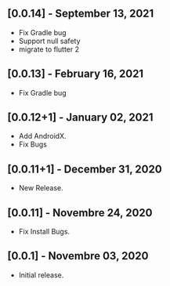 ## [0.0.14] - September 13, 2021

* Fix Gradle bug
* Support null safety
* migrate to flutter 2

## [0.0.13] - February 16, 2021

* Fix Gradle bug

## [0.0.12+1] - January 02, 2021

* Add AndroidX.
* Fix Bugs

## [0.0.11+1] - December 31, 2020

* New Release.

## [0.0.11] - Novembre 24, 2020

* Fix Install Bugs.

## [0.0.1] - Novembre 03, 2020

* Initial release.

